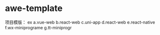 # awe-template
项目模版： ex a.vue-web b.react-web c.uni-app d.react-web e.react-native f.wx-miniprograme g.tt-miniprogr
